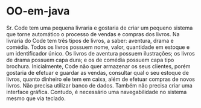 # OO-em-java
Sr. Code tem uma pequena livraria e gostaria de criar um pequeno sistema que torne
automático o processo de vendas e compras dos livros. Na livraria do Code tem três
tipos de livros, a saber: aventura, drama e comédia. Todos os livros possuem nome,
valor, quantidade em estoque e um identificador único. Os livros de aventura possuem
ilustrações; os livros de drama possuem capa dura; e os de comédia possuem capa tipo
brochura. Inicialmente, Code não quer armazenar os seus clientes, porém gostaria de
efetuar e guardar as vendas, consultar qual o seu estoque de livros, quanto dinheiro ele
tem em caixa, além de efetuar compras de novos livros.
Não precisa utilizar banco de dados. Também não precisa criar uma interface gráfica. Contudo, é necessário
uma navegabilidade no sistema mesmo que via teclado. 
